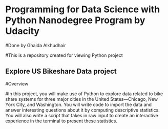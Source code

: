 # Programming for Data Science with Python Nanodegree Program by Udacity

#Done by Ghaida Alkhudhair

#This is a repository created for viewing Python project

## Explore US Bikeshare Data project
#Overview

#In this project, you will make use of Python to explore data related to bike share systems for three major cities in the United States—Chicago, New York City, and Washington. You will write code to import the data and answer interesting questions about it by computing descriptive statistics. You will also write a script that takes in raw input to create an interactive experience in the terminal to present these statistics.
